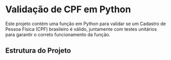 # Validação de CPF em Python

Este projeto contém uma função em Python para validar se um Cadastro de Pessoa Física (CPF) brasileiro é válido, juntamente com testes unitários para garantir o correto funcionamento da função.

## Estrutura do Projeto